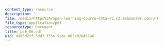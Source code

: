 ```yaml
---
content_type: resource
description: ''
file: /media/https%3A/open-learning-course-data-rc.s3.amazonaws.com/3-032-mechanical-behavior-of-materials-fall-2007/a505d2ff5dd7f55e9a6c085c028457a6_ps6_06.pdf
file_type: application/pdf
resourcetype: Document
title: ps6_06.pdf
uid: a505d2ff-5dd7-f55e-9a6c-085c028457a6
---
```

